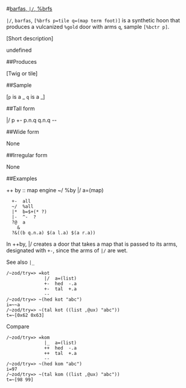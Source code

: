 #[barfas, `|/`, %brfs](#brfs)

`|/`, `barfas`, `[%brfs p=tile q=(map term foot)]` is a synthetic hoon
that produces a vulcanized `%gold` door with arms `q`, sample `[%bctr p]`.

[Short description]

undefined

##Produces

[Twig or tile]

##Sample

[`p` is a _
`q` is a _]

##Tall form

|/  p
      +-  p.n.q
        q.n.q
      --

##Wide form

None

##Irregular form

None

##Examples

++  by                                                  ::  map engine
      ~/  %by
      |/  a=(map)

      +-  all
      ~/  %all
      |*  b=$+(* ?)
      |-  ^-  ?
      ?@  a
        &
      ?&((b q.n.a) $(a l.a) $(a r.a))


In ++by, |/ creates a door that takes a map that is passed to its arms, designated with `+-`, since the arms of `|/` are wet.

See also `|_`

    /~zod/try=> =kot
                  |/  a=(list)
                  +-  hed  -.a
                  +-  tal  +.a
                  --
    /~zod/try=> ~(hed kot "abc")
    i=~~a
    /~zod/try=> ~(tal kot ((list ,@ux) "abc"))
    t=~[0x62 0x63]
    
Compare

    /~zod/try=> =kom
                  |_  a=(list)
                  ++  hed  -.a
                  ++  tal  +.a
                  --
    /~zod/try=> ~(hed kom "abc")
    i=97
    /~zod/try=> ~(tal kom ((list ,@ux) "abc"))
    t=~[98 99]
